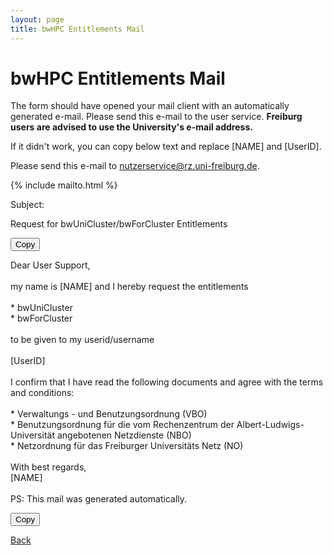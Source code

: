 ```yaml
---
layout: page
title: bwHPC Entitlements Mail
---
```


# bwHPC Entitlements Mail

The form should have opened your mail client with an automatically generated e-mail.
Please send this e-mail to the user service.
**Freiburg users are advised to use the University's e-mail address.**

If it didn't work, you can copy below text and replace \[NAME\] and \[UserID\].

Please send this e-mail to [nutzerservice@rz.uni-freiburg.de](mailto:nutzerservice@rz.uni-freiburg.de).

{% include mailto.html %}

<article class="message is-primary">
  <div class="message-header">
    <p>Subject:</p>
    <p id="subject">Request for bwUniCluster/bwForCluster Entitlements</p>
    <button class="button is-link" onclick="copyToClipboard('subject')">Copy</button>
  </div>
  <div class="message-body">
    <div class="field is-grouped">
        <p id="mail" data-html="true">Dear User Support,<br/>
<br/>
my name is [NAME] and I hereby request the entitlements<br/>
<br/>
* bwUniCluster<br/>
* bwForCluster<br/>
<br/>
to be given to my userid/username<br/>
<br/>
[UserID]<br/>
<br/>
I confirm that I have read the following documents and agree with the terms and conditions:<br/>
<br/>
* Verwaltungs - und Benutzungsordnung (VBO)<br/>
* Benutzungsordnung für die vom Rechenzentrum der Albert-Ludwigs-Universität angebotenen Netzdienste (NBO)<br/>
* Netzordnung für das Freiburger Universitäts Netz (NO)<br/>
<br/>
With best regards,<br/>
[NAME]<br/>
<br/>
PS: This mail was generated automatically.
        </p>
        <button class="button is-link is-light" onclick="copyToClipboard('mail')">Copy</button>
    </div>
  </div>
</article>

<a href="/bwhpc/entitlement/" class="button is-link">Back</a>